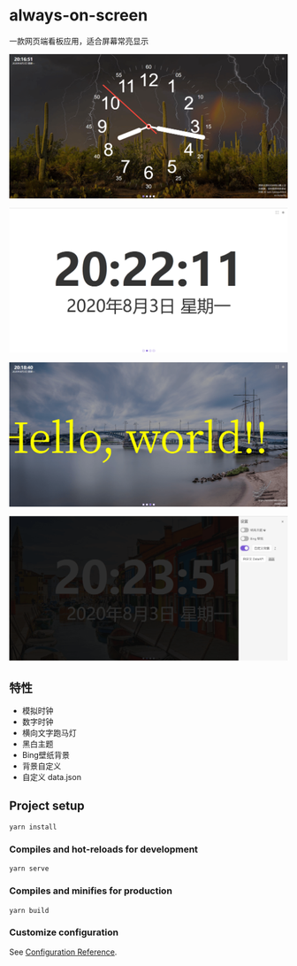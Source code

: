 # always-on-screen

一款网页端看板应用，适合屏幕常亮显示

![preview](./docs/preview1.png)

![preview](./docs/preview2.png)

![preview](./docs/preview3.png)

![preview](./docs/preview4.png)

## 特性

- 模拟时钟
- 数字时钟
- 横向文字跑马灯
- 黑白主题
- Bing壁纸背景
- 背景自定义
- 自定义 data.json

## Project setup
```
yarn install
```

### Compiles and hot-reloads for development
```
yarn serve
```

### Compiles and minifies for production
```
yarn build
```

### Customize configuration
See [Configuration Reference](https://cli.vuejs.org/config/).
